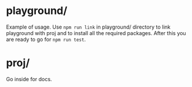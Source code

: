 # playground/
Example of usage. Use `npm run link` in playground/ directory to link playground with proj and to install all the required packages. After this you are ready to go for `npm run test`.

# proj/
Go inside for docs.
